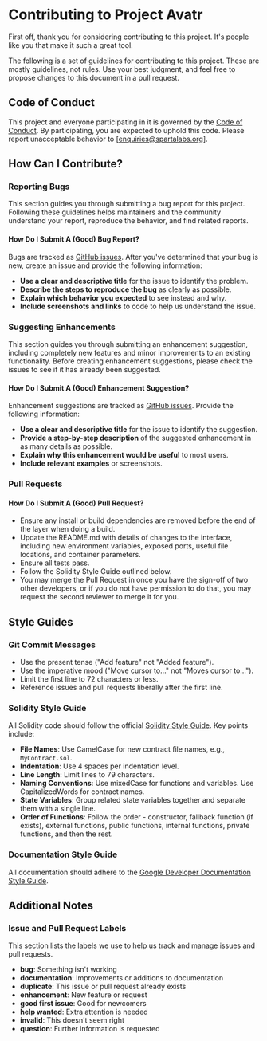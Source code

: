 # Contributing to Project Avatr

First off, thank you for considering contributing to this project. It's people like you that make it such a great tool.

The following is a set of guidelines for contributing to this project. These are mostly guidelines, not rules. Use your best judgment, and feel free to propose changes to this document in a pull request.

## Code of Conduct

This project and everyone participating in it is governed by the [Code of Conduct](./CODE_OF_CONDUCT.md). By participating, you are expected to uphold this code. Please report unacceptable behavior to [enquiries@spartalabs.org].

## How Can I Contribute?

### Reporting Bugs

This section guides you through submitting a bug report for this project. Following these guidelines helps maintainers and the community understand your report, reproduce the behavior, and find related reports.


#### How Do I Submit A (Good) Bug Report?

Bugs are tracked as [GitHub issues](https://github.com/avatrDev/avatr-contracts/issues). After you've determined that your bug is new, create an issue and provide the following information:

- **Use a clear and descriptive title** for the issue to identify the problem.
- **Describe the steps to reproduce the bug** as clearly as possible.
- **Explain which behavior you expected** to see instead and why.
- **Include screenshots and links** to code to help us understand the issue.

### Suggesting Enhancements

This section guides you through submitting an enhancement suggestion, including completely new features and minor improvements to an existing functionality. Before creating enhancement suggestions, please check the issues to see if it has already been suggested.

#### How Do I Submit A (Good) Enhancement Suggestion?

Enhancement suggestions are tracked as [GitHub issues](#). Provide the following information:

- **Use a clear and descriptive title** for the issue to identify the suggestion.
- **Provide a step-by-step description** of the suggested enhancement in as many details as possible.
- **Explain why this enhancement would be useful** to most users.
- **Include relevant examples** or screenshots.

### Pull Requests

#### How Do I Submit A (Good) Pull Request?

- Ensure any install or build dependencies are removed before the end of the layer when doing a build.
- Update the README.md with details of changes to the interface, including new environment variables, exposed ports, useful file locations, and container parameters.
- Ensure all tests pass.
- Follow the Solidity Style Guide outlined below.
- You may merge the Pull Request in once you have the sign-off of two other developers, or if you do not have permission to do that, you may request the second reviewer to merge it for you.

## Style Guides

### Git Commit Messages

- Use the present tense ("Add feature" not "Added feature").
- Use the imperative mood ("Move cursor to..." not "Moves cursor to...").
- Limit the first line to 72 characters or less.
- Reference issues and pull requests liberally after the first line.

### Solidity Style Guide

All Solidity code should follow the official [Solidity Style Guide](https://docs.soliditylang.org/en/latest/style-guide.html). Key points include:

- **File Names**: Use CamelCase for new contract file names, e.g., `MyContract.sol`.
- **Indentation**: Use 4 spaces per indentation level.
- **Line Length**: Limit lines to 79 characters.
- **Naming Conventions**: Use mixedCase for functions and variables. Use CapitalizedWords for contract names.
- **State Variables**: Group related state variables together and separate them with a single line.
- **Order of Functions**: Follow the order - constructor, fallback function (if exists), external functions, public functions, internal functions, private functions, and then the rest.

### Documentation Style Guide

All documentation should adhere to the [Google Developer Documentation Style Guide](https://developers.google.com/style).

## Additional Notes

### Issue and Pull Request Labels

This section lists the labels we use to help us track and manage issues and pull requests.

- **bug**: Something isn't working
- **documentation**: Improvements or additions to documentation
- **duplicate**: This issue or pull request already exists
- **enhancement**: New feature or request
- **good first issue**: Good for newcomers
- **help wanted**: Extra attention is needed
- **invalid**: This doesn't seem right
- **question**: Further information is requested
